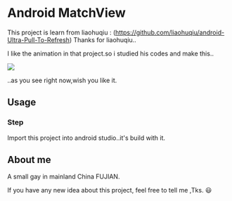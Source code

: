 # Android MatchView

This project is learn from liaohuqiu : (https://github.com/liaohuqiu/android-Ultra-Pull-To-Refresh)
Thanks for liaohuqiu..

I like the animation in that project.so i studied his codes and make this..

![](http://ww1.sinaimg.cn/mw690/a695acdegw1emytnk4s45g20eg0mk490.gif)

..as you see right now,wish you like it.

## Usage

### Step

Import this project into android studio..it's build with it.

## About me

A small gay  in mainland China FUJIAN.

If you have any new idea about this project, feel free to tell me ,Tks. :smiley:
